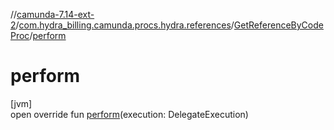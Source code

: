 //[camunda-7.14-ext-2](../../../index.md)/[com.hydra_billing.camunda.procs.hydra.references](../index.md)/[GetReferenceByCodeProc](index.md)/[perform](perform.md)

# perform

[jvm]\
open override fun [perform](perform.md)(execution: DelegateExecution)
